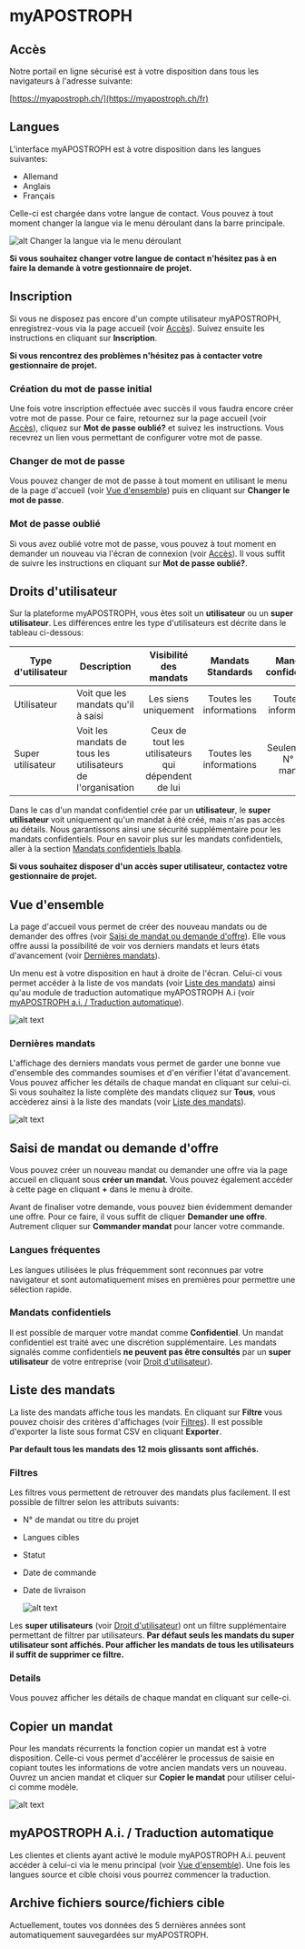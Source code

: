 [user-languages]: /assets/fr/user-languages.gif
[dashboard]: /assets/fr/dashboard.gif "En un coup d'oeil"
[copy-order]: /assets/fr/copy-order.png "Copier un mandat"
[filter-orders]: /assets/fr/filter-orders.png "Filtrer les commandes"
[last-orders]: /assets/fr/last-orders.png "Derniers mandats"

# myAPOSTROPH

## Accès [](#access)
Notre portail en ligne sécurisé est à votre disposition dans tous les navigateurs à l'adresse suivante:

[https://myapostroph.ch/](https://myapostroph.ch/fr)

## Langues [](#user-languages)

L'interface myAPOSTROPH est à votre disposition dans les langues suivantes:

- Allemand
- Anglais
- Français

Celle-ci est chargée dans votre langue de contact. Vous pouvez à tout moment changer la langue via le menu déroulant dans la barre principale.

![alt Changer la langue via le menu déroulant][user-languages]

**Si vous souhaitez changer votre langue de contact n'hésitez pas à en faire la demande à votre gestionnaire de projet.**

## Inscription [](#sign-up)
Si vous ne disposez pas encore d'un compte utilisateur myAPOSTROPH, enregistrez-vous via la page accueil (voir [Accès](#access)). Suivez ensuite les instructions en cliquant sur **Inscription**.

**Si vous rencontrez des problèmes n'hésitez pas à contacter votre gestionnaire de projet.**

### Création du mot de passe initial [](#initial-pwd)

Une fois votre inscription effectuée avec succès il vous faudra encore créer votre mot de passe. Pour ce faire, retournez sur la page accueil (voir [Accès](#access)), cliquez sur **Mot de passe oublié?** et suivez les instructions. Vous recevrez un lien vous permettant de configurer votre mot de passe.

### Changer de mot de passe [](#change-pwd)

Vous pouvez changer de mot de passe à tout moment en utilisant le menu de la page d'accueil (voir [Vue d'ensemble](#dashboard)) puis en cliquant sur **Changer le mot de passe**.

### Mot de passe oublié [](#forgot-pwd)

Si vous avez oublié votre mot de passe, vous pouvez à tout moment en demander un nouveau via l'écran de connexion (voir [Accès](#access)). Il vous suffit de suivre les instructions en cliquant sur **Mot de passe oublié?**.

## Droits d'utilisateur [](#user-rights)

Sur la plateforme myAPOSTROPH, vous êtes soit un **utilisateur** ou un **super utilisateur**. Les différences entre les type d'utilisateurs est décrite dans le tableau ci-dessous:

| Type d'utilisateur | Description                                                 |               Visibilité des mandats               |    Mandats Standards    |   Mandats confidentiels   |
| ------------------ | ----------------------------------------------------------- | :------------------------------------------------: | :---------------------: | :-----------------------: |
| Utilisateur        | Voit que les mandats qu'il à saisi                          |                Les siens uniquement                | Toutes les informations |  Toutes les informations  |
| Super utilisateur  | Voit les mandats de tous les utilisateurs de l'organisation | Ceux de tout les utilisateurs qui dépendent de lui | Toutes les informations | Seulement le N° de mandat |



Dans le cas d'un mandat confidentiel crée par un **utilisateur**, le **super utilisateur** voit uniquement qu'un mandat à été créé, mais n'as pas accès au détails. Nous garantissons ainsi une sécurité supplémentaire pour les mandats confidentiels. Pour en savoir plus sur les mandats confidentiels, aller à la section [Mandats confidentiels lbabla](#confidential-orders).

**Si vous souhaitez disposer d'un accès super utilisateur, contactez votre gestionnaire de projet.**

## Vue d'ensemble [](#dashboard)

La page d'accueil vous permet de créer des nouveau mandats ou de demander des offres (voir [Saisi de mandat ou demande d'offre](#orders)). Elle vous offre aussi la possibilité de voir vos derniers mandats et leurs états d'avancement (voir [Dernières mandats](#last-orders)).

Un menu est à votre disposition en haut à droite de l'écran. Celui-ci vous permet accéder à la liste de vos mandats (voir [Liste des mandats](#orders-list)) ainsi qu'au module de traduction automatique myAPOSTROPH A.i (voir [myAPOSTROPH a.i. / Traduction automatique](#machine-translation)).

![alt text][dashboard]

### Dernières mandats [](#last-orders)

L'affichage des derniers mandats vous permet de garder une bonne vue d'ensemble des commandes soumises et d'en vérifier l'état d'avancement. Vous pouvez afficher les détails de chaque mandat en cliquant sur celui-ci. Si vous souhaitez la liste complète des mandats cliquez sur **Tous**, vous accèderez ainsi  à la liste des mandats (voir [Liste des mandats](#orders-list)).

![alt text][last-orders]

## Saisi de mandat ou demande d'offre [](#orders)

Vous pouvez créer un nouveau mandat ou demander une offre via la page accueil en cliquant sous **créer un mandat**. Vous pouvez également accéder à cette page en cliquant **+** dans le menu à droite.

Avant de finaliser votre demande, vous pouvez bien évidemment demander une offre. Pour ce faire, il vous suffit de cliquer **Demander une offre**. Autrement cliquer sur **Commander mandat** pour lancer votre commande.

### Langues fréquentes [](#frequent-languages)

Les langues utilisées le plus fréquemment sont reconnues par votre navigateur et sont automatiquement mises en premières pour permettre une sélection rapide.

### Mandats confidentiels [](#confidential-orders)

Il est possible de marquer votre mandat comme **Confidentiel**. Un mandat confidentiel est traité avec une discrétion supplémentaire. Les mandats signalés comme confidentiels **ne peuvent pas être consultés** par un **super utilisateur** de votre entreprise (voir [Droit d'utilisateur](#user-rights)).

## Liste des mandats [](#orders-list)

La liste des mandats affiche tous les mandats. En cliquant sur **Filtre** vous pouvez choisir des critères d'affichages (voir [Filtres](#orders-filter)). Il est possible d'exporter la liste sous format CSV en cliquant **Exporter**.

**Par default tous les mandats des 12 mois glissants sont affichés.**

### Filtres [](#orders-filter)

Les filtres vous permettent de retrouver des mandats plus facilement.  Il est possible de filtrer selon les attributs suivants:

* N° de mandat ou titre du projet

* Langues cibles

* Statut

* Date de commande

* Date de livraison

  ![alt text][filter-orders]

Les **super utilisateurs** (voir [Droit d'utilisateur](#user-rights)) ont un filtre supplémentaire permettant de filtrer par utilisateurs. **Par défaut seuls les mandats du super utilisateur sont affichés. Pour afficher les mandats de tous les utilisateurs il suffit de supprimer ce filtre.**

### Details

Vous pouvez afficher les détails de chaque mandat en cliquant sur celle-ci.

## Copier un mandat [](#copy-order)
Pour les mandats récurrents la fonction copier un mandat est à votre disposition. Celle-ci vous permet d'accélérer le processus de saisie en copiant toutes les informations de votre ancien mandats vers un nouveau. Ouvrez un ancien mandat et cliquer sur **Copier le mandat** pour utiliser celui-ci comme modèle.

![alt text][copy-order]

## myAPOSTROPH A.i. / Traduction automatique [](#machine-translation)

Les clientes et clients ayant activé le module myAPOSTROPH A.i. peuvent accéder à celui-ci via le menu principal (voir [Vue d'ensemble](#dashboard)). Une fois les langues source et cible choisi vous pourrez commencer la traduction.

## Archive fichiers source/fichiers cible [](#archives)

Actuellement, toutes vos données des 5 dernières années sont automatiquement sauvegardées sur myAPOSTROPH.
